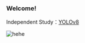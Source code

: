 ### Welcome!

<!--
**24613/24613** is a ✨ _special_ ✨ repository because its `README.md` (this file) appears on your GitHub profile.

Here are some ideas to get you started:

- 🔭 I’m currently working on ...
- 🌱 I’m currently learning ...
- 👯 I’m looking to collaborate on ...
- 🤔 I’m looking for help with ...
- 💬 Ask me about ...
- 📫 How to reach me: ...
- 😄 Pronouns: ...
- ⚡ Fun fact: ...
-->
Independent Study：[YOLOv8](https://github.com/24613/YOLOv8)<br>

![hehe](https://www.google.com/url?sa=i&url=https%3A%2F%2Fwww.cartoonbrew.com%2Finterviews%2Fthe-amazing-digital-circus-creator-gooseworx-on-developing-the-internets-hottest-animated-pilot-234217.html&psig=AOvVaw2KYGjlxG1APCrZM-mLSqxr&ust=1704919938202000&source=images&cd=vfe&opi=89978449&ved=0CBEQjRxqFwoTCPDoheqX0YMDFQAAAAAdAAAAABAD)
